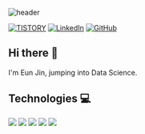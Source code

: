 ![header](https://capsule-render.vercel.app/api?type=soft&color=ffd7d7&section=header&text=Hello,%20World!&fontColor=915858&fontAlign=65)

[![TISTORY](https://img.shields.io/badge/Tistory-000000?style=for-the-badge&logo=Tistory&logoColor=white)](https://joy-home.tistory.com/)
[![LinkedIn](https://img.shields.io/badge/LinkedIn-0077B5?style=for-the-badge&logo=linkedin&logoColor=white)](https://www.linkedin.com/in/eunjin-cho/)
[![GitHub](https://img.shields.io/badge/GitHub-100000?style=for-the-badge&logo=github&logoColor=white)](https://github.com/echo153)

## Hi there 👋

I'm Eun Jin, jumping into Data Science.


<!-- ### Latest posts -->


## Technologies 💻
![](https://img.shields.io/badge/Python-3776AB?style=flat-square&logo=Python&logoColor=white)
![](https://img.shields.io/badge/MySQL-4479A1?style=flat-square&logo=MySQL&logoColor=white)
![](https://img.shields.io/badge/HTML-E34F26?style=flat-square&logo=HTML5&logoColor=white)
![](https://img.shields.io/badge/CSS-1572B6?style=flat-square&logo=CSS3&logoColor=white)
![](https://img.shields.io/badge/Git-F05032?style=flat-square&logo=Git&logoColor=white)
